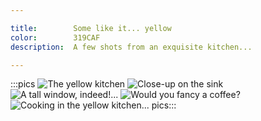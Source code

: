 ```yaml
---

title:        Some like it... yellow
color:        319CAF
description:  A few shots from an exquisite kitchen...

---
```

:::pics
![The yellow kitchen](jpg)
![Close-up on the sink](jpg)
![A tall window, indeed!...](jpg)
![Would you fancy a coffee?](jpg)
![Cooking in the yellow kitchen...](jpg)
pics:::
